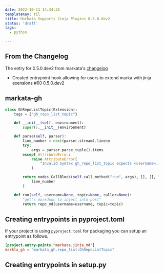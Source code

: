 ```yaml
---
date: 2022-10-11 14:34:35
templateKey: til
title: Markata Supports Jinja Plugins 0.5.0.dev2
status: 'draft'
tags:
  - python

---
```



## From the Changelog

The entry for 0.5.0.dev2 from markata's [changelog](https://markata.dev/changelog/)


* Created entrypoint hook allowing for users to extend marka with jinja
  exensions #60 0.5.0.dev2

## markata-gh

``` python
class GhRepoListTopic(Extension):
    tags = {"gh_repo_list_topic"}

    def __init__(self, environment):
        super().__init__(environment)

    def parse(self, parser):
        line_number = next(parser.stream).lineno
        try:
            args = parser.parse_tuple().items
        except AttributeError:
            raise AttributeError(
                "Invalid Syntax gh_repo_list_topic expects <username>, or <username>,<topic> both must have the comma"
            )

        return nodes.CallBlock(self.call_method("run", args), [], [], "").set_lineno(
            line_number
        )

    def run(self, username=None, topic=None, caller=None):
        "get's markdown to inject into post"
        return repo_md(username=username, topic=topic)
```

## Creating entrypoints in pyproject.toml

If your project is using `pyproject.toml` for packaging you can setup an entrypoint as follows.

``` toml
[project.entry-points."markata.jinja_md"]
markta_gh = "markata_gh.repo_list:GhRepoListTopic"
```

## Creating entrypoints in setup.py
